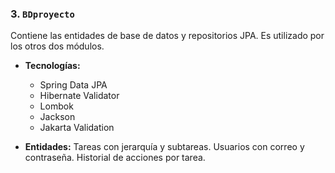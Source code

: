 ### 3. `BDproyecto` 
Contiene las entidades de base de datos y repositorios JPA. Es utilizado por los otros dos módulos.

- **Tecnologías:**
  - Spring Data JPA
  - Hibernate Validator
  - Lombok
  - Jackson
  - Jakarta Validation

- **Entidades:**
  Tareas con jerarquía y subtareas.
  Usuarios con correo y contraseña.
   Historial de acciones por tarea.
